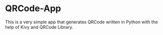 # QRCode-App
This is a very simple app that generates QRCode written in Python with the help of Kivy and QRCode Library.


